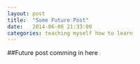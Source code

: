 ```yaml
---
layout: post
title:  "Some Future Post"
date:   2014-06-06 21:33:00
categories: teaching myself how to learn 
---
```


##Future post comming in here
